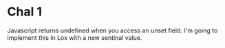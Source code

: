 # Chal 1
Javascript returns undefined when you access an unset field. I'm going to
implement this in Lox with a new sentinal value.
